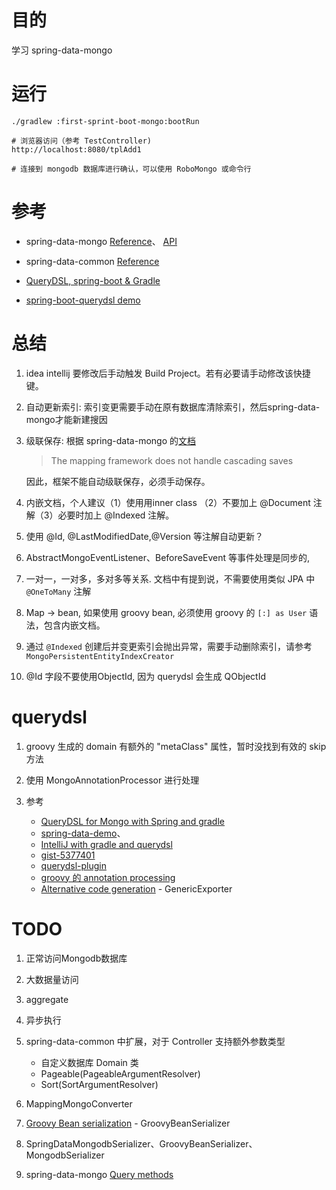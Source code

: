 

# 目的
学习 spring-data-mongo


# 运行

```
./gradlew :first-sprint-boot-mongo:bootRun

# 浏览器访问（参考 TestController)
http://localhost:8080/tplAdd1

# 连接到 mongodb 数据库进行确认，可以使用 RoboMongo 或命令行
```

# 参考
* spring-data-mongo [Reference](http://docs.spring.io/spring-data/data-mongo/docs/1.10.0.RELEASE/reference/html/#repositories.create-instances)、
 [API](http://docs.spring.io/spring-data/data-mongo/docs/1.10.0.RELEASE/api/index.html?org/springframework/data/mongodb/core/MongoTemplate.html)

* spring-data-common [Reference](http://docs.spring.io/spring-data/commons/docs/current/reference/html/)

* [QueryDSL, spring-boot & Gradle](http://stackoverflow.com/questions/22773639/querydsl-spring-boot-gradle)
* [spring-boot-querydsl demo](https://github.com/mariuszs/spring-boot-querydsl/blob/master/build.gradle)


# 总结
1. idea intellij 要修改后手动触发 Build Project。若有必要请手动修改该快捷键。
1. 自动更新索引:  索引变更需要手动在原有数据库清除索引，然后spring-data-mongo才能新建搜因
1. 级联保存: 根据 spring-data-mongo 的[文档](http://docs.spring.io/spring-data/data-mongo/docs/1.10.1.RELEASE/reference/html/#mapping-usage-references)

    > The mapping framework does not handle cascading saves

   因此，框架不能自动级联保存，必须手动保存。

1. 内嵌文档，个人建议（1）使用用inner class （2）不要加上 @Document 注解（3）必要时加上 @Indexed 注解。
1. 使用 @Id, @LastModifiedDate,@Version 等注解自动更新？ 
1.  AbstractMongoEventListener、BeforeSaveEvent 等事件处理是同步的, 
1. 一对一，一对多，多对多等关系. 文档中有提到说，不需要使用类似 JPA 中 `@OneToMany` 注解
1. Map -> bean, 如果使用 groovy bean, 必须使用 groovy 的  `[:] as User` 语法，包含内嵌文档。
1. 通过 `@Indexed` 创建后并变更索引会抛出异常，需要手动删除索引，请参考 `MongoPersistentEntityIndexCreator`
1. @Id 字段不要使用ObjectId, 因为 querydsl 会生成 QObjectId


# querydsl
1. groovy 生成的 domain 有额外的 "metaClass" 属性，暂时没找到有效的 skip 方法
1. 使用 MongoAnnotationProcessor 进行处理
1. 参考

    * [QueryDSL for Mongo with Spring and gradle](http://stackoverflow.com/questions/22564178/querydsl-for-mongo-with-spring-and-gradle)
    * [spring-data-demo](https://github.com/corneil/spring-data-demo)、
    * [IntelliJ with gradle and querydsl](http://stackoverflow.com/questions/29689971/intellij-with-gradle-and-querydsl)
    * [gist-5377401](https://gist.github.com/EdwardBeckett/5377401)
    * [querydsl-plugin](https://github.com/ewerk/gradle-plugins/tree/master/querydsl-plugin)
    * [groovy 的 annotation processing](https://docs.gradle.org/2.4-rc-1/release-notes.html?_ga=1.15443582.930750960.1480575237#support-for-%E2%80%9Cannotation-processing%E2%80%9D-of-groovy-code)
    * [Alternative code generation](http://www.querydsl.com/static/querydsl/2.7.3/reference/html/ch03s02.html) - GenericExporter

# TODO
1. 正常访问Mongodb数据库
1. 大数据量访问
1. aggregate

1. 异步执行
1. spring-data-common 中扩展，对于 Controller 支持额外参数类型
    * 自定义数据库 Domain 类
    * Pageable(PageableArgumentResolver)
    * Sort(SortArgumentResolver)

1. MappingMongoConverter
1. [Groovy Bean serialization](https://github.com/querydsl/querydsl/issues/112) - GroovyBeanSerializer
1. SpringDataMongodbSerializer、GroovyBeanSerializer、MongodbSerializer

1. spring-data-mongo [Query methods](http://docs.spring.io/spring-data/data-mongo/docs/1.10.1.RELEASE/reference/html/#mongodb.repositories.queries)